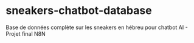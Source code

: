 # sneakers-chatbot-database
Base de données complète sur les sneakers en hébreu pour chatbot AI - Projet final N8N
